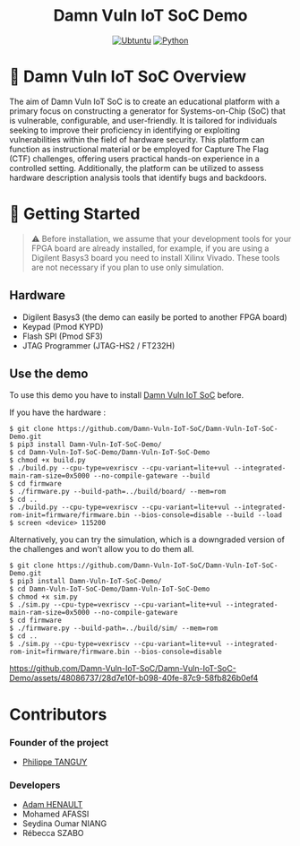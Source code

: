 <div align="center">

# Damn Vuln IoT SoC Demo

[![Ubtuntu](https://img.shields.io/badge/platform-Ubuntu%2020.04-0078d7.svg?style=for-the-badge&logo=appveyor)](https://www.ubuntu-fr.org) 
[![Python](https://img.shields.io/badge/language-Python3-%23f34b7d.svg?style=for-the-badge&logo=appveyor)](https://www.python.org)

</div>

# :book: Damn Vuln IoT SoC Overview

The aim of Damn Vuln IoT SoC is to create an educational platform with a primary focus on constructing a generator for Systems-on-Chip (SoC) that is vulnerable, configurable, and user-friendly. It is tailored for individuals seeking to improve their proficiency in identifying or exploiting vulnerabilities within the field of hardware security. This platform can function as instructional material or be employed for Capture The Flag (CTF) challenges, offering users practical hands-on experience in a controlled setting. Additionally, the platform can be utilized to assess hardware description analysis tools that identify bugs and backdoors.

# :rocket: Getting Started

> ⚠️ Before installation, we assume that your development tools for your FPGA board are already installed, for example, if you are using a Digilent Basys3 board you need to install Xilinx Vivado. 
> These tools are not necessary if you plan to use only simulation.

## Hardware

- Digilent Basys3 (the demo can easily be ported to another FPGA board)
- Keypad (Pmod KYPD)
- Flash SPI (Pmod SF3)
- JTAG Programmer (JTAG-HS2 / FT232H)

## Use the demo

To use this demo you have to install [Damn Vuln IoT SoC](https://github.com/Damn-Vuln-IoT-SoC/Damn-Vuln-IoT-SoC) before.

If you have the hardware :

```console
$ git clone https://github.com/Damn-Vuln-IoT-SoC/Damn-Vuln-IoT-SoC-Demo.git
$ pip3 install Damn-Vuln-IoT-SoC-Demo/
$ cd Damn-Vuln-IoT-SoC-Demo/Damn-Vuln-IoT-SoC-Demo
$ chmod +x build.py
$ ./build.py --cpu-type=vexriscv --cpu-variant=lite+vul --integrated-main-ram-size=0x5000 --no-compile-gateware --build
$ cd firmware
$ ./firmware.py --build-path=../build/board/ --mem=rom
$ cd ..
$ ./build.py --cpu-type=vexriscv --cpu-variant=lite+vul --integrated-rom-init=firmware/firmware.bin --bios-console=disable --build --load
$ screen <device> 115200
```
Alternatively, you can try the simulation, which is a downgraded version of the challenges and won't allow you to do them all.

```console
$ git clone https://github.com/Damn-Vuln-IoT-SoC/Damn-Vuln-IoT-SoC-Demo.git
$ pip3 install Damn-Vuln-IoT-SoC-Demo/
$ cd Damn-Vuln-IoT-SoC-Demo/Damn-Vuln-IoT-SoC-Demo
$ chmod +x sim.py
$ ./sim.py --cpu-type=vexriscv --cpu-variant=lite+vul --integrated-main-ram-size=0x5000 --no-compile-gateware
$ cd firmware
$ ./firmware.py --build-path=../build/sim/ --mem=rom
$ cd ..
$ ./sim.py --cpu-type=vexriscv --cpu-variant=lite+vul --integrated-rom-init=firmware/firmware.bin --bios-console=disable
```



https://github.com/Damn-Vuln-IoT-SoC/Damn-Vuln-IoT-SoC-Demo/assets/48086737/28d7e10f-b098-40fe-87c9-58fb826b0ef4



# Contributors

### Founder of the project

- [Philippe TANGUY](https://labsticc.fr/en/directory/tanguy-philippe)

### Developers

- [Adam HENAULT](https://github.com/adamhlt)
- Mohamed AFASSI
- Seydina Oumar NIANG
- Rébecca SZABO
